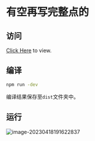 # 有空再写完整点的
## 访问
[Click Here](http://localhost:1234/) to view.
## 编译

```bash
npm run -dev
```
编译结果保存至`dist`文件夹中。

## 运行

![image-20230418191622837](https://s2.loli.net/2023/04/18/SF8Vbh6ln2THRWj.png)

